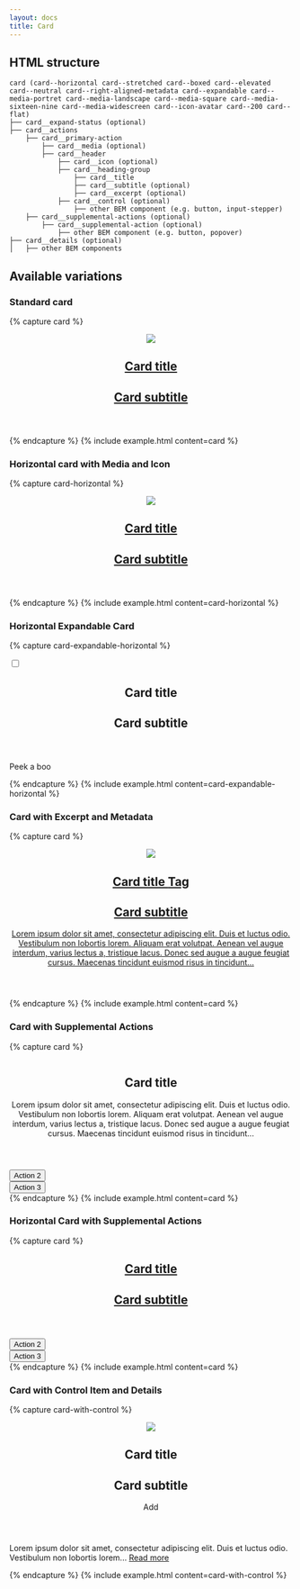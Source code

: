 ```yaml
---
layout: docs
title: Card
---
```


## HTML structure
```
card (card--horizontal card--stretched card--boxed card--elevated card--neutral card--right-aligned-metadata card--expandable card--media-portret card--media-landscape card--media-square card--media-sixteen-nine card--media-widescreen card--icon-avatar card--200 card--flat)
├── card__expand-status (optional)
├── card__actions
	├── card__primary-action
		├── card__media (optional)
		├── card__header
			├── card__icon (optional)
			├── card__heading-group
				├── card__title
				├── card__subtitle (optional)
				├── card__excerpt (optional)
			├── card__control (optional)
				├── other BEM component (e.g. button, input-stepper)
	├── card__supplemental-actions (optional)
		├── card__supplemental-action (optional)
			├── other BEM component (e.g. button, popover)
├── card__details (optional)
│	├── other BEM components
```

## Available variations

### Standard card
{% capture card %}
	<section class="card card--elevated">
		<div class="card__actions">
			<a class="card__primary-action"
				href=""
			>
				<div class="card__media">
					<img class="image"
						sizes="480px"
						srcset="/media/placeholder-image-240w.jpg 240w, /media/placeholder-image-320w.jpg 320w, /media/placeholder-image-480w.jpg 480w, /media/placeholder-image-640w.jpg 640w, /media/placeholder-image-720w.jpg 720w, /media/placeholder-image-800w.jpg 800w, /media/placeholder-image-1024w.jpg 1024w, /media/placeholder-image-1280w.jpg 1280w, /media/placeholder-image-1600w.jpg 1600w, /media/placeholder-image-1920w.jpg 1920w, /media/placeholder-image-2048w.jpg 2048w"
					>
				</div>
				<header class="card__header">
					<div class="card__icon">
						<img src="https://via.placeholder.com/32x32">
					</div>
					<div class="card__heading-group">
						<h1 class="card__title">
							Card title
						</h1>
						<h2 class="card__subtitle">
							Card subtitle
						</h2>
					</div>
				</header>
			</a>
		</div>
	</section>
{% endcapture %}
{% include example.html
	content=card
%}

### Horizontal card with Media and Icon
{% capture card-horizontal %}
	<section class="card card--elevated card--horizontal">
		<div class="card__actions">
			<a class="card__primary-action"
				href=""
			>
				<div class="card__media">
					<img class="image"
						sizes="480px"
						srcset="/media/placeholder-image-240w.jpg 240w, /media/placeholder-image-320w.jpg 320w, /media/placeholder-image-480w.jpg 480w, /media/placeholder-image-640w.jpg 640w, /media/placeholder-image-720w.jpg 720w, /media/placeholder-image-800w.jpg 800w, /media/placeholder-image-1024w.jpg 1024w, /media/placeholder-image-1280w.jpg 1280w, /media/placeholder-image-1600w.jpg 1600w, /media/placeholder-image-1920w.jpg 1920w, /media/placeholder-image-2048w.jpg 2048w"
					>
				</div>
				<header class="card__header">
					<div class="card__icon">
						<img src="https://via.placeholder.com/32x32">
					</div>
					<div class="card__heading-group">
						<h1 class="card__title">
							Card title
						</h1>
						<h2 class="card__subtitle">
							Card subtitle
						</h2>
					</div>
				</header>
			</a>
		</div>
	</section>
{% endcapture %}
{% include example.html
	content=card-horizontal
%}

### Horizontal Expandable Card
{% capture card-expandable-horizontal %}
	<section class="card card--elevated card--horizontal card--expandable">
		<input class="card__expand-status"
			id="card-horizontal-expandable-expand-status"
			type="checkbox"
		>
		<div class="card__actions">
			<label class="card__primary-action"
				for="card-horizontal-expandable-expand-status"
			>
				<header class="card__header">
					<div class="card__heading-group">
						<h1 class="card__title">
							Card title
						</h1>
						<h2 class="card__subtitle">
							Card subtitle
						</h2>
					</div>
				</header>
			</label>
		</div>
		<div class="card__details">
			<section class="content content--90">
				<p>
					Peek a boo
				</p>
			</section>
		</div>
	</section>
{% endcapture %}
{% include example.html
	content=card-expandable-horizontal
%}

### Card with Excerpt and Metadata
{% capture card %}
	<section class="card card--elevated">
		<div class="card__actions">
			<a class="card__primary-action"
				href=""
			>
				<div class="card__media">
					<img class="image"
						sizes="480px"
						srcset="/media/placeholder-image-240w.jpg 240w, /media/placeholder-image-320w.jpg 320w, /media/placeholder-image-480w.jpg 480w, /media/placeholder-image-640w.jpg 640w, /media/placeholder-image-720w.jpg 720w, /media/placeholder-image-800w.jpg 800w, /media/placeholder-image-1024w.jpg 1024w, /media/placeholder-image-1280w.jpg 1280w, /media/placeholder-image-1600w.jpg 1600w, /media/placeholder-image-1920w.jpg 1920w, /media/placeholder-image-2048w.jpg 2048w"
					>
				</div>
				<header class="card__header">
					<div class="card__icon">
						<img src="https://via.placeholder.com/32x32">
					</div>
					<div class="card__heading-group">
						<h1 class="card__title">
							Card title
							<span class="card__metadata">
								<span class="tag tag--80">
									Tag
								</span>
							</span>
						</h1>
						<h2 class="card__subtitle">
							Card subtitle
						</h2>
						<p class="card__excerpt">
							Lorem ipsum dolor sit amet, consectetur adipiscing elit. Duis et luctus odio. Vestibulum non lobortis lorem. Aliquam erat volutpat. Aenean vel augue interdum, varius lectus a, tristique lacus. Donec sed augue a augue feugiat cursus. Maecenas tincidunt euismod risus in tincidunt...
						</p>
					</div>
				</header>
			</a>
		</div>
	</section>
{% endcapture %}
{% include example.html
	content=card
%}

### Card with Supplemental Actions
{% capture card %}
	<section class="card card--elevated">
		<div class="card__actions">
			<div class="card__primary-action">
				<div class="card__media">
					<img class="image"
						sizes="480px"
						srcset="/media/placeholder-image-240w.jpg 240w, /media/placeholder-image-320w.jpg 320w, /media/placeholder-image-480w.jpg 480w, /media/placeholder-image-640w.jpg 640w, /media/placeholder-image-720w.jpg 720w, /media/placeholder-image-800w.jpg 800w, /media/placeholder-image-1024w.jpg 1024w, /media/placeholder-image-1280w.jpg 1280w, /media/placeholder-image-1600w.jpg 1600w, /media/placeholder-image-1920w.jpg 1920w, /media/placeholder-image-2048w.jpg 2048w"
					>
				</div>
				<header class="card__header">
					<div class="card__heading-group">
						<h1 class="card__title">
							Card title
						</h1>
						<p class="card__excerpt">
							Lorem ipsum dolor sit amet, consectetur adipiscing elit. Duis et luctus odio. Vestibulum non lobortis lorem. Aliquam erat volutpat. Aenean vel augue interdum, varius lectus a, tristique lacus. Donec sed augue a augue feugiat cursus. Maecenas tincidunt euismod risus in tincidunt...
						</p>
					</div>
				</header>
			</div>
			<div class="card__supplemental-actions">
				<div class="card__supplemental-action">
					<button class="button button--80 button--primary">
						Action 2
					</button>
				</div>
				<div class="card__supplemental-action">
					<button class="button button--80">
						Action 3
					</button>
				</div>
			</div>
		</div>
	</section>
{% endcapture %}
{% include example.html
	content=card
%}

### Horizontal Card with Supplemental Actions
{% capture card %}
	<section class="card card--elevated card--horizontal card--90">
		<div class="card__actions">
			<a class="card__primary-action"
				href=""
			>
				<header class="card__header">
					<div class="card__heading-group">
						<h1 class="card__title">
							Card title
						</h1>
						<h2 class="card__subtitle">
							Card subtitle
						</h2>
					</div>
				</header>
			</a>
			<div class="card__supplemental-actions">
				<div class="card__supplemental-action">
					<button class="button button--80">
						Action 2
					</button>
				</div>
				<div class="card__supplemental-action">
					<button class="button button--80">
						Action 3
					</button>
				</div>
			</div>
		</div>
	</section>
{% endcapture %}
{% include example.html
	content=card
%}

### Card with Control Item and Details
{% capture card-with-control %}
	<section class="card card--elevated card--90">
		<div class="card__actions">
			<div class="card__primary-action"
				href=""
			>
				<header class="card__header">
					<div class="card__icon">
						<img src="https://via.placeholder.com/64x64">
					</div>
					<div class="card__heading-group">
						<h1 class="card__title">
							Card title
						</h1>
						<h2 class="card__subtitle">
							Card subtitle
						</h2>
					</div>
					<div class="card__control">
						<a class="button button--70 button--primary">
							Add
						</a>
					</div>
				</header>
			</div>
		</div>
		<div class="card__details">
			<section class="content content--90">
				<p>
					Lorem ipsum dolor sit amet, consectetur adipiscing elit. Duis et luctus odio. Vestibulum non lobortis lorem... <a href="">Read&nbsp;more</a>
				</p>
			</section>
		</div>
	</section>
{% endcapture %}
{% include example.html
	content=card-with-control
%}